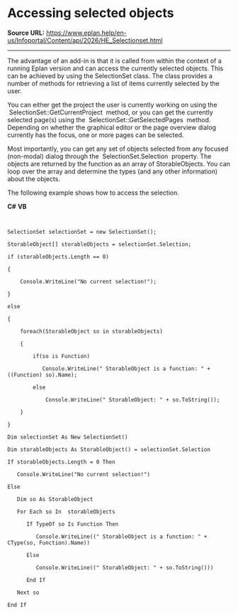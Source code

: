 # Accessing selected objects

**Source URL:** https://www.eplan.help/en-us/Infoportal/Content/api/2026/HE_Selectionset.html

---

The advantage of an add-in is that it is called from within the context of a running Eplan version and can access the currently selected objects. This can be achieved by using the SelectionSet class. The class provides a number of methods for retrieving a list of items currently selected by the user.

You can either get the project the user is currently working on using the  SelectionSet::GetCurrentProject  method, or you can get the currently selected page(s) using the  SelectionSet::GetSelectedPages  method. Depending on whether the graphical editor or the page overview dialog currently has the focus, one or more pages can be selected.

Most importantly, you can get any set of objects selected from any focused (non-modal) dialog through the  SelectionSet.Selection  property. The objects are returned by the function as an array of StorableObjects. You can loop over the array and determine the types (and any other information) about the objects.

The following example shows how to access the selection.

**C#**
**VB**

```


SelectionSet selectionSet = new SelectionSet();

StorableObject[] storableObjects = selectionSet.Selection;

if (storableObjects.Length == 0)

{

    Console.WriteLine("No current selection!");

}

else

{

    foreach(StorableObject so in storableObjects)

    {

        if(so is Function)

           Console.WriteLine(" StorableObject is a function: " + ((Function) so).Name);

        else

            Console.WriteLine(" StorableObject: " + so.ToString());

    }

}

Dim selectionSet As New SelectionSet()

Dim storableObjects As StorableObject() = selectionSet.Selection

If storableObjects.Length = 0 Then

   Console.WriteLine("No current selection!")

Else

   Dim so As StorableObject

   For Each so In  storableObjects

      If TypeOf so Is Function Then

         Console.WriteLine((" StorableObject is a function: " + CType(so, Function).Name))

      Else

         Console.WriteLine((" StorableObject: " + so.ToString()))

      End If

   Next so

End If

```